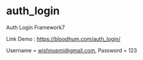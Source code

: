# auth_login
Auth Login Framework7

Link Demo :
https://bloodhum.com/auth_login/

Username = wishnupmi@gmail.com,
Password = 123
